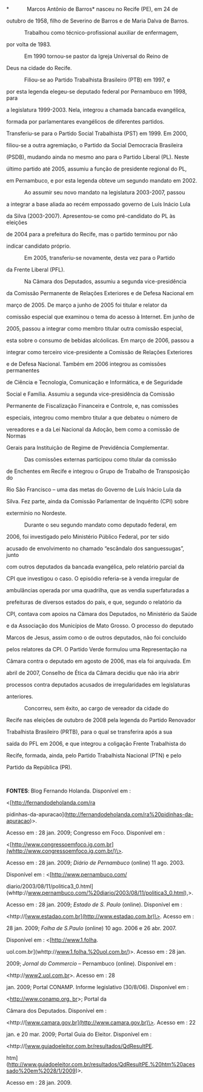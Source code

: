 

 



*            Marcos Antônio de Barros* nasceu no Recife (PE), em 24 de

outubro de 1958, filho de Severino de Barros e de Maria Dalva de Barros.



            Trabalhou como técnico-profissional auxiliar de enfermagem,

por volta de 1983.



            Em 1990 tornou-se pastor da Igreja Universal do Reino de

Deus na cidade do Recife.



            Filiou-se ao Partido Trabalhista Brasileiro (PTB) em 1997, e

por esta legenda elegeu-se deputado federal por Pernambuco em 1998, para

a legislatura 1999-2003. Nela, integrou a chamada bancada evangélica,

formada por parlamentares evangélicos de diferentes partidos.

Transferiu-se para o Partido Social Trabalhista (PST) em 1999. Em 2000,

filiou-se a outra agremiação, o Partido da Social Democracia Brasileira

(PSDB), mudando ainda no mesmo ano para o Partido Liberal (PL). Neste

último partido até 2005, assumiu a função de presidente regional do PL,

em Pernambuco, e por esta legenda obteve um segundo mandato em 2002.



            Ao assumir seu novo mandato na legislatura 2003-2007, passou

a integrar a base aliada ao recém empossado governo de Luís Inácio Lula

da Silva (2003-2007). Apresentou-se como pré-candidato do PL às eleições

de 2004 para a prefeitura do Recife, mas o partido terminou por não

indicar candidato próprio.



            Em 2005, transferiu-se novamente, desta vez para o Partido

da Frente Liberal (PFL). 



            Na Câmara dos Deputados, assumiu a segunda vice-presidência

da Comissão Permanente de Relações Exteriores e de Defesa Nacional em

março de 2005. De março a junho de 2005 foi titular e relator da

comissão especial que examinou o tema do acesso à Internet. Em junho de

2005, passou a integrar como membro titular outra comissão especial,

esta sobre o consumo de bebidas alcóolicas. Em março de 2006, passou a

integrar como terceiro vice-presidente a Comissão de Relações Exteriores

e de Defesa Nacional. Também em 2006 integrou as comissões permanentes

de Ciência e Tecnologia, Comunicação e Informática, e de Seguridade

Social e Família. Assumiu a segunda vice-presidência da Comissão

Permanente de Fiscalização Financeira e Controle, e, nas comissões

especiais, integrou como membro titular a que debateu o número de

vereadores e a da Lei Nacional da Adoção, bem como a comissão de Normas

Gerais para Instituição de Regime de Previdência Complementar.



            Das comissões externas participou como titular da comissão

de Enchentes em Recife e integrou o Grupo de Trabalho de Transposição do

Rio São Francisco – uma das metas do Governo de Luís Inácio Lula da

Silva. Fez parte, ainda da Comissão Parlamentar de Inquérito (CPI) sobre

extermínio no Nordeste.



            Durante o seu segundo mandato como deputado federal, em

2006, foi investigado pelo Ministério Público Federal, por ter sido

acusado de envolvimento no chamado “escândalo dos sanguessugas”, junto

com outros deputados da bancada evangélica, pelo relatório parcial da

CPI que investigou o caso. O episódio referia-se à venda irregular de

ambulâncias operada por uma quadrilha, que as vendia superfaturadas a

prefeituras de diversos estados do país, e que, segundo o relatório da

CPI, contava com apoios na Câmara dos Deputados, no Ministério da Saúde

e da Associação dos Municípios de Mato Grosso. O processo do deputado

Marcos de Jesus, assim como o de outros deputados, não foi concluído

pelos relatores da CPI. O Partido Verde formulou uma Representação na

Câmara contra o deputado em agosto de 2006, mas ela foi arquivada. Em

abril de 2007, Conselho de Ética da Câmara decidiu que não iria abrir

processos contra deputados acusados de irregularidades em legislaturas

anteriores.



            Concorreu, sem êxito, ao cargo de vereador da cidade do

Recife nas eleições de outubro de 2008 pela legenda do Partido Renovador

Trabalhista Brasileiro (PRTB), para o qual se transferira após a sua

saída do PFL em 2006, e que integrou a coligação Frente Trabalhista do

Recife, formada, ainda, pelo Partido Trabalhista Nacional (PTN) e pelo

Partido da República (PR).



 



**FONTES**: Blog Fernando Holanda. Disponível em :

\<[http://fernandodeholanda.com/ra

pidinhas-da-apuracao](http://fernandodeholanda.com/ra%20pidinhas-da-apuracao)\>.

Acesso em : 28 jan. 2009; Congresso em Foco. Disponível em :

\<[http://www.congressoemfoco.ig.com.br](whttp://www.congressoemfoco.ig.com.br/)\>.

Acesso em : 28 jan. 2009; *Diário de Pernambuco* (online) 11 ago. 2003.

Disponível em : \<[http://www.pernambuco.com/

diario/2003/08/11/politica3\_0.html](whttp://www.pernambuco.com/%20diario/2003/08/11/politica3_0.html),\>.

Acesso em : 28 jan. 2009; *Estado de S. Paulo* (online). Disponível em :

\<http://[www.estadao.com.br](http://www.estadao.com.br)\>. Acesso em :

28 jan. 2009; *Folha de S.Paulo* (online) 10 ago. 2006 e 26 abr. 2007.

Disponível em : \<[http://www.1.folha.

uol.com.br](whttp://www.1.folha.%20uol.com.br/)\>. Acesso em : 28 jan.

2009; *Jornal do Commercio* – Pernambuco (online). Disponível em :

\<http://[www2.uol.com.br](http://www2.uol.com.br)\>. Acesso em : 28

jan. 2009; Portal CONAMP. Informe legislativo (30/8/06). Disponível em :

\<[http://www.conamp.org. br](http://www.conamp.org.%20br/)\>; Portal da

Câmara dos Deputados. Disponível em :

\<http://[www.camara.gov.br](http://www.camara.gov.br)\>. Acesso em : 22

jan. e 20 mar. 2009; Portal Guia do Eleitor. Disponível em :

\<http://[www.guiadoeleitor.com.br/resultados/QdResultPE.

htm](http://www.guiadoeleitor.com.br/resultados/QdResultPE.%20htm%20acessado%20em%2028/1/2009)\>.

Acesso em : 28 jan. 2009.



 

